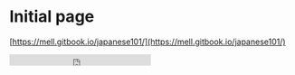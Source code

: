 # Initial page

[https://mell.gitbook.io/japanese101/](https://mell.gitbook.io/japanese101/)

<iframe src="https://ghbtns.com/github-btn.html?user=mell1022/Japanese101-book&repo=Japanese101-book&type=follow&count=false" frameborder="0" scrolling="0" width="250" height="20" title="GitHub"></iframe>